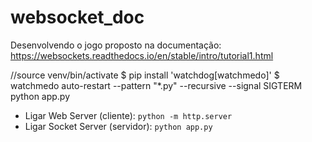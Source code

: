 # websocket_doc
Desenvolvendo o jogo proposto na documentação: https://websockets.readthedocs.io/en/stable/intro/tutorial1.html

//source venv/bin/activate
$ pip install 'watchdog[watchmedo]'
$ watchmedo auto-restart --pattern "*.py" --recursive --signal SIGTERM \
    python app.py

* Ligar Web Server (cliente): `python -m http.server`
* Ligar Socket Server (servidor): `python app.py`
